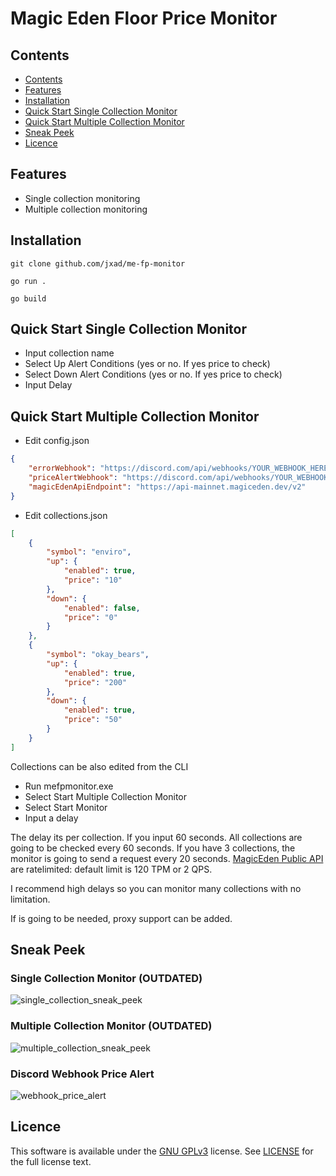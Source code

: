 # Magic Eden Floor Price Monitor
## Contents
- [Contents](#contents)
- [Features](#features)
- [Installation](#installation)
- [Quick Start Single Collection Monitor](#quick-start-single-collection-monitor)
- [Quick Start Multiple Collection Monitor](#quick-start-multiple-collection-monitor) 
- [Sneak Peek](#sneak-peek)
- [Licence](#licence)

## Features
- Single collection monitoring
- Multiple collection monitoring

## Installation
```
git clone github.com/jxad/me-fp-monitor
```

```
go run .
```

```
go build
```

## Quick Start Single Collection Monitor
- Input collection name
- Select Up Alert Conditions (yes or no. If yes price to check)
- Select Down Alert Conditions (yes or no. If yes price to check) 
- Input Delay

## Quick Start Multiple Collection Monitor
- Edit config.json
```json
{
    "errorWebhook": "https://discord.com/api/webhooks/YOUR_WEBHOOK_HERE",
    "priceAlertWebhook": "https://discord.com/api/webhooks/YOUR_WEBHOOK_HERE",
    "magicEdenApiEndpoint": "https://api-mainnet.magiceden.dev/v2"
}
```
- Edit collections.json
```json
[
	{
		"symbol": "enviro",
		"up": {
			"enabled": true,
			"price": "10"
		},
		"down": {
			"enabled": false,
			"price": "0"
		}
	},
	{
		"symbol": "okay_bears",
		"up": {
			"enabled": true,
			"price": "200"
		},
		"down": {
			"enabled": true,
			"price": "50"
		}
	}
]
```
Collections can be also edited from the CLI

- Run mefpmonitor.exe
- Select Start Multiple Collection Monitor
- Select Start Monitor
- Input a delay
 
The delay its per collection. If you input 60 seconds. All collections are going to be checked every 60 seconds.
If you have 3 collections, the monitor is going to send a request every 20 seconds. [MagicEden Public API](https://api.magiceden.dev/) are ratelimited: default limit is 120 TPM or 2 QPS.

I recommend high delays so you can monitor many collections with no limitation.

If is going to be needed, proxy support can be added.

## Sneak Peek
### Single Collection Monitor (OUTDATED)
![single_collection_sneak_peek](https://user-images.githubusercontent.com/35408842/171857198-f302da22-fa29-4940-8fd3-f4091c5e1a39.gif)

### Multiple Collection Monitor (OUTDATED)
![multiple_collection_sneak_peek](https://user-images.githubusercontent.com/35408842/171858257-45d6b6b1-79dc-42d4-8da9-6e2f8392c4f8.gif)

### Discord Webhook Price Alert
![webhook_price_alert](https://user-images.githubusercontent.com/35408842/171857301-4a9a5a82-e7ee-4250-9a6e-2012e0c0ba6e.PNG)

## Licence
This software is available under the [GNU GPLv3](https://www.gnu.org/licenses/gpl-3.0.html) license. See [LICENSE](https://github.com/jxad/me-fp-monitor/blob/master/LICENSE) for the full license text.
